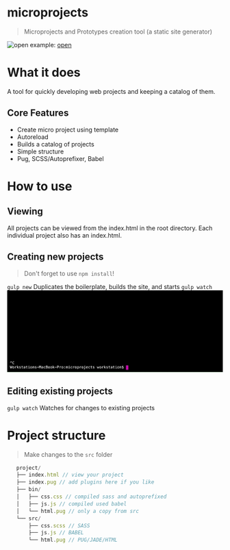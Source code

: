 # microprojects
> Microprojects and Prototypes creation tool (a static site generator)

![open](./example.gif)
example: [open](https://sean-codes.github.io/microprojects)

# What it does
A tool for quickly developing web projects and keeping a catalog of them.

## Core Features
- Create micro project using template
- Autoreload
- Builds a catalog of projects
- Simple structure
- Pug, SCSS/Autoprefixer, Babel

# How to use

## Viewing
All projects can be viewed from the index.html in the root directory. Each individual project also has an index.html.

## Creating new projects
> Don't forget to use `npm install`!

``gulp new`` Duplicates the boilerplate, builds the site, and starts `gulp watch`
![open](./new.gif)

## Editing existing projects

``gulp watch`` Watches for changes to existing projects

# Project structure
> Make changes to the `src` folder
```.js
   project/
   ├── index.html // view your project
   ├── index.pug // add plugins here if you like
   ├── bin/
   │   ├── css.css // compiled sass and autoprefixed
   │   ├── js.js // compiled used babel
   │   └── html.pug // only a copy from src
   └── src/
       ├── css.scss // SASS
       ├── js.js // BABEL
       └── html.pug // PUG/JADE/HTML
```

